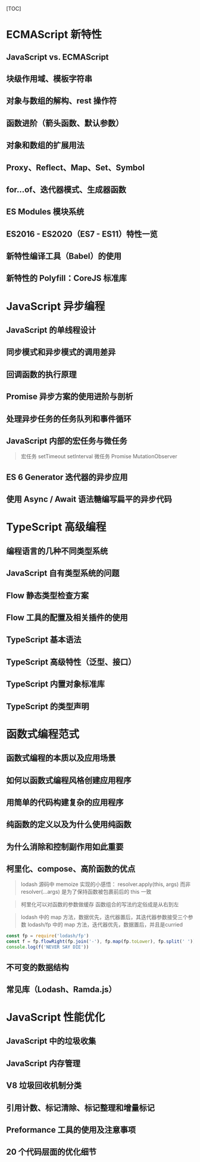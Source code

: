 [TOC]

# ECMAScript 新特性

## JavaScript vs. ECMAScript
## 块级作用域、模板字符串
## 对象与数组的解构、rest 操作符
## 函数进阶（箭头函数、默认参数）
## 对象和数组的扩展用法
## Proxy、Reflect、Map、Set、Symbol
## for...of、迭代器模式、生成器函数
## ES Modules 模块系统
## ES2016 - ES2020（ES7 - ES11）特性一览
## 新特性编译工具（Babel）的使用
## 新特性的 Polyfill：CoreJS 标准库

# JavaScript 异步编程

## JavaScript 的单线程设计
## 同步模式和异步模式的调用差异
## 回调函数的执行原理
## Promise 异步方案的使用进阶与剖析
## 处理异步任务的任务队列和事件循环
## JavaScript 内部的宏任务与微任务
> 宏任务 setTimeout setInterval
> 微任务 Promise MutationObserver

## ES 6 Generator 迭代器的异步应用
## 使用 Async / Await 语法糖编写扁平的异步代码
  
# TypeScript 高级编程

## 编程语言的几种不同类型系统
## JavaScript 自有类型系统的问题
## Flow 静态类型检查方案
## Flow 工具的配置及相关插件的使用
## TypeScript 基本语法
## TypeScript 高级特性（泛型、接口）
## TypeScript 内置对象标准库
## TypeScript 的类型声明

# 函数式编程范式

## 函数式编程的本质以及应用场景
## 如何以函数式编程风格创建应用程序
## 用简单的代码构建复杂的应用程序
## 纯函数的定义以及为什么使用纯函数
## 为什么消除和控制副作用如此重要
## 柯里化、compose、高阶函数的优点
> lodash 源码中 memoize 实现的小感悟：
> resolver.apply(this, args) 而非 resolver(...args) 是为了保持函数被包裹前后的 this 一致

> 柯里化可以对函数的参数做缓存
> 函数组合的写法约定俗成是从右到左

> lodash 中的 map 方法，数据优先，迭代器置后，其迭代器参数接受三个参数
> lodash/fp 中的 map 方法，迭代器优先，数据置后，并且是curried
```js {cmd="node"}
const fp = require('lodash/fp')
const f = fp.flowRight(fp.join('-'), fp.map(fp.toLower), fp.split(' '))
console.log(f('NEVER SAY DIE'))
```

## 不可变的数据结构
## 常见库（Lodash、Ramda.js）

# JavaScript 性能优化

## JavaScript 中的垃圾收集
## JavaScript 内存管理
## V8 垃圾回收机制分类
## 引用计数、标记清除、标记整理和增量标记
## Preformance 工具的使用及注意事项
## 20 个代码层面的优化细节
